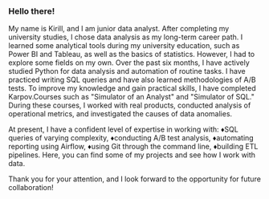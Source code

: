 ### Hello there!

My name is Kirill, and I am junior data analyst. After completing my university studies, I chose data analysis as my long-term career path.
I learned some analytical tools during my university education, such as Power BI and Tableau, as well as the basics of statistics. However, I had to explore some fields on my own.
Over the past six months, I have actively studied Python for data analysis and automation of routine tasks. I have practiced writing SQL queries and have also learned methodologies of A/B tests.
To improve my knowledge and gain practical skills, I have completed Karpov.Courses such as "Simulator of an Analyst" and "Simulator of SQL." During these courses, I worked with real products, conducted analysis of operational metrics, and investigated the causes of data anomalies.

At present, I have a confident level of expertise in working with:
           ♦SQL queries of varying complexity, 
           ♦conducting A/B test analysis, 
           ♦automating reporting using Airflow, 
           ♦using Git through the command line, 
           ♦building ETL pipelines.
Here, you can find some of my projects and see how I work with data.

Thank you for your attention, and I look forward to the opportunity for future collaboration!
